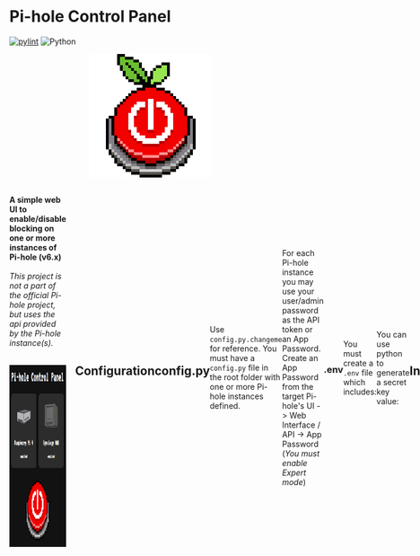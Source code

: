 # Pi-hole Control Panel

[![pylint](https://img.shields.io/github/actions/workflow/status/anthonymonforte/pihole-control-panel/pylint.yml?branch=main&label=pylint)](https://github.com/anthonymonforte/pihole-control-panel/actions/workflows/pylint.yml?query=branch%3Amain)
![Python](https://img.shields.io/badge/python-3.12%2B-blue?logo=python)

<p align="center">
  <img src="static/images/pi-panel-logo-off.png" alt="Pi-hole Control Panel" width="220" height="220">
</p>
<div style="display: flex; align-items: center;">
  <div style="flex: 3; padding-right: 1rem;">
    <p>
      <strong>A simple web UI to enable/disable blocking on one or more instances of Pi-hole (v6.x)</strong>
      <br>
      <br>
      <i>This project is not a part of the official Pi-hole project, but uses the api provided by the Pi-hole instance(s).</i>
      <br>
      <br>
    </p>
    <div style="flex: 1; text-align: right;">
      <img src="static/images/UI.png" alt="Pi-hole Control Panel UI" width="250" height="324">
    </div>
  </div>
<br>

## Configuration

## config.py

Use `config.py.changeme` for reference.  You must have a `config.py` file in the root folder with one or more Pi-hole instances defined.

For each Pi-hole instance you may use your user/admin password as the API token or an App Password.  Create an App Password from the target Pi-hole's UI -> Web Interface / API -> App Password (_You must enable Expert mode_)

### .env

You must create a `.env` file which includes:
```
FLASK_SECRET_KEY=your secret key value
```

You can use python to generate a secret key value:
```bash
python3 -c "import secrets; print(secrets.token_hex(32))"
```

## Installation
You can create and run a Docker image with:
```bash
docker compose up -d --build
```

## Local Development

You can run it directly with:
```bash
flask run --host=0.0.0.0 --port=5000

```

Example Pylint commands:
```bash
pylint app.py services/ pihole/ utils/

pylint ./**/*.py --ignore=config.py --ignore-paths=venv
```

## License

- **Code**: GPLv3 — see [LICENSE](/LICENSES/LICENSE)
- **Images**: [CC BY-NC 4.0](https://creativecommons.org/licenses/by-nc/4.0/) — see [LICENSES/images.txt](LICENSES/images.txt)
